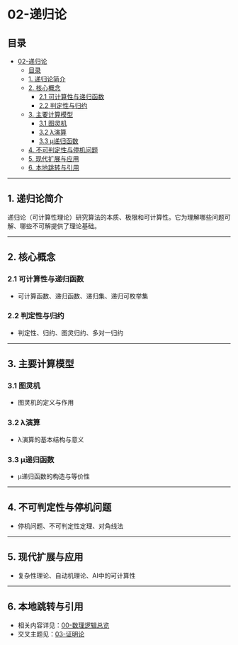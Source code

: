 # 02-递归论

## 目录

- [02-递归论](#02-递归论)
  - [目录](#目录)
  - [1. 递归论简介](#1-递归论简介)
  - [2. 核心概念](#2-核心概念)
    - [2.1 可计算性与递归函数](#21-可计算性与递归函数)
    - [2.2 判定性与归约](#22-判定性与归约)
  - [3. 主要计算模型](#3-主要计算模型)
    - [3.1 图灵机](#31-图灵机)
    - [3.2 λ演算](#32-λ演算)
    - [3.3 μ递归函数](#33-μ递归函数)
  - [4. 不可判定性与停机问题](#4-不可判定性与停机问题)
  - [5. 现代扩展与应用](#5-现代扩展与应用)
  - [6. 本地跳转与引用](#6-本地跳转与引用)

---

## 1. 递归论简介

递归论（可计算性理论）研究算法的本质、极限和可计算性。它为理解哪些问题可解、哪些不可解提供了理论基础。

---

## 2. 核心概念

### 2.1 可计算性与递归函数

- 可计算函数、递归函数、递归集、递归可枚举集

### 2.2 判定性与归约

- 判定性、归约、图灵归约、多对一归约

---

## 3. 主要计算模型

### 3.1 图灵机

- 图灵机的定义与作用

### 3.2 λ演算

- λ演算的基本结构与意义

### 3.3 μ递归函数

- μ递归函数的构造与等价性

---

## 4. 不可判定性与停机问题

- 停机问题、不可判定性定理、对角线法

---

## 5. 现代扩展与应用

- 复杂性理论、自动机理论、AI中的可计算性

---

## 6. 本地跳转与引用

- 相关内容详见：[00-数理逻辑总览](00-数理逻辑总览.md)
- 交叉主题见：[03-证明论](03-证明论.md)

